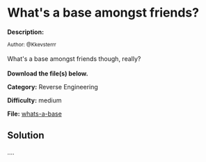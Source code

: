 # What's a base amongst friends?

**Description:**

<small>Author: @Kkevsterrr</small><br><br>What's a base amongst friends though, really?  <br><br> <b>Download the file(s) below.</b>


**Category:** Reverse Engineering

**Difficulty:** medium

**File:** [whats-a-base](whats-a-base)

## Solution

....
